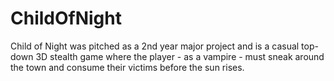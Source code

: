 # ChildOfNight
Child of Night was pitched as a 2nd year major project and is a casual top-down 3D stealth game where the player - as a vampire - must sneak around the town and consume their victims before the sun rises.
